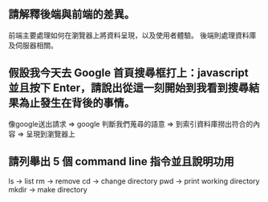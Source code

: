## 請解釋後端與前端的差異。
前端主要處理如何在瀏覽器上將資料呈現，以及使用者體驗。
後端則處理資料庫及伺服器相關。

## 假設我今天去 Google 首頁搜尋框打上：javascript 並且按下 Enter，請說出從這一刻開始到我看到搜尋結果為止發生在背後的事情。
像google送出請求 => google 判斷我們蒐尋的語意 => 到索引資料庫撈出符合的內容 => 呈現到瀏覽器上


## 請列舉出 5 個 command line 指令並且說明功用
ls -> list
rm -> remove
cd -> change directory
pwd -> print working directory
mkdir -> make directory
